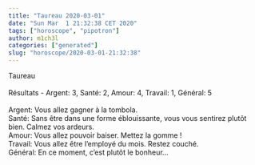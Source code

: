 ```yaml
---
title: "Taureau 2020-03-01"
date: "Sun Mar  1 21:32:38 CET 2020"
tags: ["horoscope", "pipotron"]
author: m1ch3l
categories: ["generated"]
slug: "horoscope/2020-03-01-21:32:38"
---
```


Taureau<br>
<br>
Résultats - Argent: 3, Santé: 2, Amour: 4, Travail: 1, Général: 5<br>
<br>
Argent:  Vous allez gagner à la tombola. <br>
Santé:   Sans être dans une forme éblouissante, vous vous sentirez plutôt bien. Calmez vos ardeurs.<br>
Amour:   Vous allez pouvoir baiser. Mettez la gomme !<br>
Travail: Vous allez être l’employé du mois. Restez couché.<br>
Général: En ce moment, c’est plutôt le bonheur...<br>
